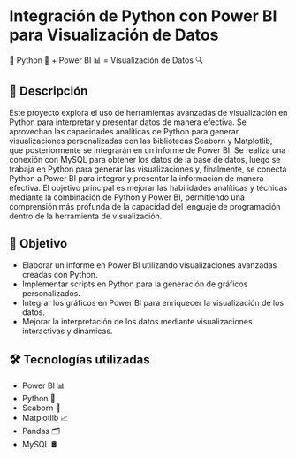 # Integración de Python con Power BI para Visualización de Datos 
🚀 Python 🐍 + Power BI 📊 = Visualización de Datos 🔍

## 📖 Descripción
Este proyecto explora el uso de herramientas avanzadas de visualización en Python para interpretar y presentar datos de manera efectiva. Se aprovechan las capacidades analíticas de Python para generar visualizaciones personalizadas con las bibliotecas Seaborn y Matplotlib, que posteriormente se integrarán en un informe de Power BI.
Se realiza una conexión con MySQL para obtener los datos de la base de datos, luego se trabaja en Python para generar las visualizaciones y, finalmente, se conecta Python a Power BI para integrar y presentar la información de manera efectiva.
El objetivo principal es mejorar las habilidades analíticas y técnicas mediante la combinación de Python y Power BI, permitiendo una comprensión más profunda de la capacidad del lenguaje de programación dentro de la herramienta de visualización.

## 🎯 Objetivo
- Elaborar un informe en Power BI utilizando visualizaciones avanzadas creadas con Python.
- Implementar scripts en Python para la generación de gráficos personalizados.
- Integrar los gráficos en Power BI para enriquecer la visualización de los datos.
- Mejorar la interpretación de los datos mediante visualizaciones interactivas y dinámicas.

## 🛠️ Tecnologías utilizadas
- Power BI 📊
- Python 🐍
- Seaborn 🎨
- Matplotlib 📈
- Pandas 🗂️
- MySQL 🛢️
